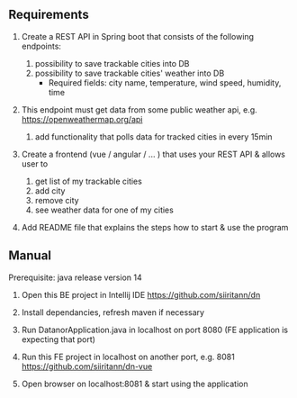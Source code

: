 ## Requirements

1. Create a REST API in Spring boot that consists of the following endpoints:
    1) possibility to save trackable cities into DB
    2) possibility to save trackable cities' weather into DB
        * Required fields: city name, temperature, wind speed, humidity, time
 
2. This endpoint must get data from some public weather api, e.g. https://openweathermap.org/api
    1) add functionality that polls data for tracked cities in every 15min

3. Create a frontend (vue / angular / ... ) that uses your REST API & allows user to 
    1) get list of my trackable cities
    2) add city
    3) remove city
    4) see weather data for one of my cities

4. Add README file that explains the steps how to start & use the program
 
 
## Manual

Prerequisite: java release version 14

1. Open this BE project in Intellij IDE
https://github.com/siiritann/dn

2. Install dependancies, refresh maven if necessary

3. Run DatanorApplication.java in localhost on port 8080 (FE application is expecting that port)

4. Run this FE project in localhost on another port, e.g. 8081
https://github.com/siiritann/dn-vue

5. Open browser on localhost:8081 & start using the application
